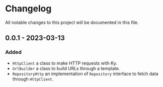 # Changelog

All notable changes to this project will be documented in this file.

## 0.0.1 - 2023-03-13

### Added

- `HttpClient` a class to make HTTP requests with Ky.
- `UrlBuilder` a class to build URLs through a template.
- `RepositoryHttp` an implementation of `Repository` interface to fetch data through `HttpClient`.
